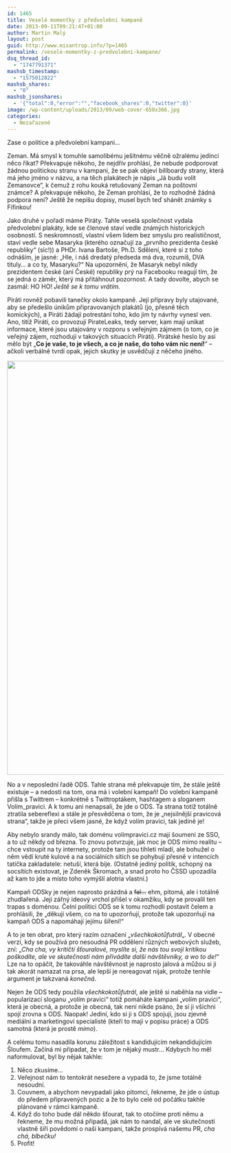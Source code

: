 ```yaml
---
id: 1465
title: Veselé momentky z předvolební kampaně
date: 2013-09-11T09:21:47+01:00
author: Martin Malý
layout: post
guid: http://www.misantrop.info/?p=1465
permalink: /vesele-momentky-z-predvolebni-kampane/
dsq_thread_id:
  - "1747791371"
mashsb_timestamp:
  - "1575012822"
mashsb_shares:
  - "0"
mashsb_jsonshares:
  - '{"total":0,"error":"","facebook_shares":0,"twitter":0}'
image: /wp-content/uploads/2013/09/web-cover-650x366.jpg
categories:
  - Nezařazené
---
```

Zase o politice a předvolební kampani&#8230;

<!--more-->

Zeman. Má smysl k tomuhle samolibému ješitnému věčně ožralému jedinci něco říkat? Překvapuje někoho, že nejdřív prohlásí, že nebude podporovat žádnou politickou stranu v kampani, že se pak objeví billboardy strany, která má jeho jméno v názvu, a na těch plakátech je nápis &#8222;Já budu volit Zemanovce&#8220;, k čemuž z rohu kouká retušovaný Zeman na poštovní známce? A překvapuje někoho, že Zeman prohlásí, že to rozhodně žádná podpora není? Ještě že nepíšu dopisy, musel bych teď shánět známky s Fifinkou!

Jako druhé v pořadí máme Piráty. Tahle veselá společnost vydala předvolební plakáty, kde se členové staví vedle známých historických osobností. S neskromností, vlastní všem lidem bez smyslu pro realističnost, staví vedle sebe Masaryka (kterého označují za &#8222;prvního prezidenta české republiky&#8220; (sic!)) a PHDr. Ivana Bartoše, Ph.D. Sdělení, které si z toho odnáším, je jasné: &#8222;Hle, i náš dredatý předseda má dva, rozumíš, DVA tituly&#8230; a co ty, Masaryku?&#8220; Na upozornění, že Masaryk nebyl nikdy prezidentem české (ani České) republiky prý na Facebooku reagují tím, že se jedná o záměr, který má přitáhnout pozornost. A tady dovolte, abych se zasmál: HO HO! _Ještě se k tomu vrátím._

Piráti rovněž pobavili tanečky okolo kampaně. Její přípravy byly utajované, aby se předešlo únikům připravovaných plakátů (jo, přesně těch komických), a Piráti žádají potrestání toho, kdo jim ty návrhy vynesl ven. Ano, titíž Piráti, co provozují PirateLeaks, tedy server, kam mají unikat informace, které jsou utajovány v rozporu s veřejným zájmem (o tom, co je veřejný zájem, rozhodují v takových situacích Piráti). Pirátské heslo by asi mělo být &#8222;**Co je vaše, to je všech, a co je naše, do toho vám nic není!**&#8220; &#8211; ačkoli verbálně tvrdí opak, jejich skutky je usvědčují z něčeho jiného.

<a href="http://www.misantrop.info/vesele-momentky-z-predvolebni-kampane/1240545_10151781881944039_163354117_n/" rel="attachment wp-att-1467"><img class="aligncenter size-full wp-image-1467" alt="" src="http://www.misantrop.info/wp-content/uploads/2013/09/1240545_10151781881944039_163354117_n.jpg" width="681" height="960" srcset="https://www.misantrop.info/wp-content/uploads/2013/09/1240545_10151781881944039_163354117_n.jpg 681w, https://www.misantrop.info/wp-content/uploads/2013/09/1240545_10151781881944039_163354117_n-141x200.jpg 141w, https://www.misantrop.info/wp-content/uploads/2013/09/1240545_10151781881944039_163354117_n-354x500.jpg 354w" sizes="(max-width: 681px) 100vw, 681px" /></a>

No a v neposlední řadě ODS. Tahle strana mě překvapuje tím, že stále ještě existuje &#8211; a nedosti na tom, ona má i volební kampaň! Do volební kampaně přišla s Twittrem &#8211; konkrétně s Twittroptákem, hashtagem a sloganem Volím_pravici. A k tomu ani nenapsali, že jde o ODS. Ta strana totiž totálně ztratila sebereflexi a stále je přesvědčena o tom, že je &#8222;nejsilnější pravicová strana&#8220;, takže je přeci všem jasné, že když volím pravici, tak jedině je!

Aby nebylo srandy málo, tak doménu volimpravici.cz mají šoumeni ze SSO, a to už někdy od března. To znovu potvrzuje, jak moc je ODS mimo realitu &#8211; chce vstoupit na ty internety, protože tam jsou tihleti mladí, ale bohužel o něm vědí kruté kulové a na sociálních sítích se pohybují přesně v intencích tatíčka zakladatele: netuší, která bije. (Ostatně jediný politik, schopný na socsítích existovat, je Zdeněk Škromach, a snad proto ho ČSSD upozadila až kam to jde a místo toho vymýšlí alotria vlastní.)

Kampaň ODSky je nejen naprosto prázdná a <del>fal&#8230;</del> ehm, pitomá, ale i totálně zhudlařená. Její zářný ideový vrchol přišel v okamžiku, kdy se provalil ten trapas s doménou. Čelní politici ODS se k tomu rozhodli postavit čelem a prohlásili, že &#8222;děkují všem, co na to upozorňují, protože tak upozorňují na kampaň ODS a napomáhají jejímu šíření!&#8220;

A to je ten obrat, pro který razím označení &#8222;_všechkokotůfutrál_&#8222;. V obecné verzi, kdy se používá pro nesoudná PR oddělení různých webových služeb, zní: &#8222;_Cha cha, vy kritičtí šťouralové, myslíte si, že nás tou svojí kritikou poškodíte, ale ve skutečnosti nám přivádíte další návštěvníky, a wo to de!_&#8220; Lze na to opáčit, že takováhle návštěvnost je naprosto jalová a můžou si ji tak akorát namazat na prsa, ale lepší je nereagovat nijak, protože tenhle argument je takzvaná _konečná_.

Nejen že ODS tedy použila _všechkokotůfutrál_, ale ještě si naběhla na vidle &#8211; popularizací sloganu &#8222;volím pravici&#8220; totiž pomáháte kampani &#8222;volím pravici&#8220;, která je obecná, a protože je obecná, tak není nikde psáno, že si ji všichni spojí zrovna s ODS. Naopak! Jediní, kdo si ji s ODS spojují, jsou zjevně mediální a marketingoví specialisté (kteří to mají v popisu práce) a ODS samotná (která je prostě _mimo_).

A celému tomu nasadila korunu záležitost s kandidujícím nekandidujícím Šloufem. Začíná mi připadat, že v tom je nějaký mustr&#8230; Kdybych ho měl naformulovat, byl by nějak takhle:

  1. Něco zkusíme&#8230;
  2. Veřejnost nám to tentokrát nesežere a vypadá to, že jsme totálně nesoudní.
  3. Couvnem, a abychom nevypadali jako pitomci, řekneme, že jde o ústup do předem připravených pozic a že to bylo celé od počátku takhle plánované v rámci kampaně.
  4. Když do toho bude dál někdo šťourat, tak to otočíme proti němu a řekneme, že mu možná připadá, jak nám to nandal, ale ve skutečnosti vlastně šíří povědomí o naší kampani, takže prospívá našemu PR, _cha chá, blbečku!_
  5. Profit!